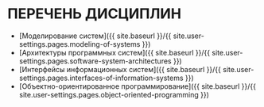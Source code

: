 # ПЕРЕЧЕНЬ ДИСЦИПЛИН

* [Моделирование систем]({{ site.baseurl }}/{{ site.user-settings.pages.modeling-of-systems }})
* [Архитектуры программных систем]({{ site.baseurl }}/{{ site.user-settings.pages.software-system-architectures }})
* [Интерфейсы информационных систем]({{ site.baseurl }}/{{ site.user-settings.pages.interfaces-of-information-systems }})
* [Объектно-ориентированное программирование]({{ site.baseurl }}/{{ site.user-settings.pages.object-oriented-programming }})
